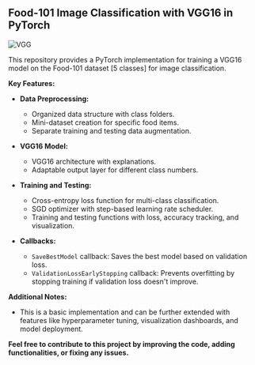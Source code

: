 ## Food-101 Image Classification with VGG16 in PyTorch

![VGG](https://github.com/MostafaAhmed98/Deep_Learning_Projects/assets/90983988/696f07e3-afc9-42ca-90bc-6239e4d5eb3e)


This repository provides a PyTorch implementation for training a VGG16 model on the Food-101 dataset [5 classes] for image classification.

**Key Features:**

* **Data Preprocessing:**
    * Organized data structure with class folders.
    * Mini-dataset creation for specific food items.
    * Separate training and testing data augmentation.
* **VGG16 Model:**

    * VGG16 architecture with explanations.
    * Adaptable output layer for different class numbers.
* **Training and Testing:**
    * Cross-entropy loss function for multi-class classification.
    * SGD optimizer with step-based learning rate scheduler.
    * Training and testing functions with loss, accuracy tracking, and visualization.
* **Callbacks:**
    * `SaveBestModel` callback: Saves the best model based on validation loss.
    * `ValidationLossEarlyStopping` callback: Prevents overfitting by stopping training if validation loss doesn't improve.

**Additional Notes:**

* This is a basic implementation and can be further extended with features like hyperparameter tuning, visualization dashboards, and model deployment.
  
**Feel free to contribute to this project by improving the code, adding functionalities, or fixing any issues.**
